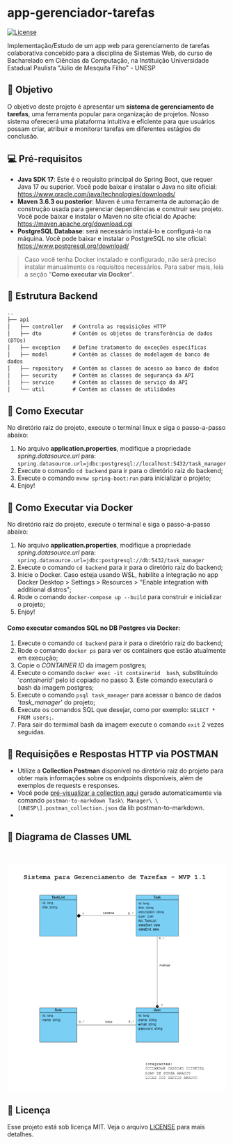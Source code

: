 # app-gerenciador-tarefas
[![License](https://img.shields.io/badge/License-MIT-blue.svg)](LICENSE)

Implementação/Estudo de um app web para gerenciamento de tarefas colaborativa concebido para a disciplina de Sistemas Web, do curso de Bacharelado em Ciências da Computação, na Instituição Universidade Estadual Paulista "Júlio de Mesquita Filho" - UNESP


## 🎯 Objetivo

O objetivo deste projeto é apresentar um **sistema de gerenciamento de tarefas**, uma
ferramenta popular para organização de projetos. Nosso sistema oferecerá uma plataforma
intuitiva e eficiente para que usuários possam criar, atribuir e monitorar tarefas em diferentes
estágios de conclusão.


## 💻 Pré-requisitos

- **Java SDK 17**: Este é o requisito principal do Spring Boot, que requer Java 17 ou superior. Você pode baixar e instalar o Java no site oficial: https://www.oracle.com/java/technologies/downloads/
- **Maven 3.6.3 ou posterior**: Maven é uma ferramenta de automação de construção usada para gerenciar dependências e construir seu projeto. Você pode baixar e instalar o Maven no site oficial do Apache: https://maven.apache.org/download.cgi
- **PostgreSQL Database**: será necessário instalá-lo e configurá-lo na máquina. Você pode baixar e instalar o PostgreSQL no site oficial: https://www.postgresql.org/download/

> Caso você tenha Docker instalado e configurado, não será preciso instalar manualmente os requisitos necessários. Para saber mais, leia a seção "**Como executar via Docker**".


## 📁 Estrutura Backend

```
..
├── api
│   ├── controller   # Controla as requisições HTTP
│   ├── dto          # Contém os objetos de transferência de dados (DTOs)
│   ├── exception    # Define tratamento de exceções específicas
│   ├── model        # Contém as classes de modelagem de banco de dados
│   ├── repository   # Contém as classes de acesso ao banco de dados
│   ├── security     # Contém as classes de segurança da API
│   ├── service      # Contém as classes de serviço da API
│   └── util         # Contém as classes de utilidades

```


## 🚀 Como Executar

No diretório raiz do projeto, execute o terminal linux e siga o passo-a-passo abaixo:
 1. No arquivo **application.properties**, modifique a propriedade *spring.datasource.url* para: `spring.datasource.url=jdbc:postgresql://localhost:5432/task_manager`
 2. Execute o comando `cd backend`  para ir para o diretório raiz do backend;
 3. Execute o comando `mvnw spring-boot:run` para inicializar o projeto;
 4. Enjoy!


## 🐋 Como Executar via Docker

No diretório raiz do projeto, execute o terminal e siga o passo-a-passo abaixo:
 1. No arquivo **application.properties**, modifique a propriedade *spring.datasource.url* para: `spring.datasource.url=jdbc:postgresql://db:5432/task_manager`
 2. Execute o comando `cd backend` para ir para o diretório raiz do backend;
 3. Inicie o Docker. Caso esteja usando WSL, habilite a integração no app Docker Desktop > Settings > Resources > "Enable integration with additional distros";
 4. Rode o comando `docker-compose up --build`  para construir e inicializar o projeto;
 5. Enjoy!

#### Como executar comandos SQL no DB Postgres via Docker:
 1. Execute o comando `cd backend` para ir para o diretório raiz do backend;
 2. Rode o comando `docker ps` para ver os containers que estão atualmente em execução;
 3. Copie o *CONTAINER ID* da imagem postgres;
 4. Execute o comando `docker exec -it containerid  bash`, substituindo '*containerid*' pelo id copiado no passo 3. Este comando executará o bash da imagem postgres;
 5. Execute o comando `psql task_manager` para acessar o banco de dados '*task_manager*' do projeto;
 6. Execute os comandos SQL que desejar, como por exemplo: `SELECT * FROM users;`.
 7. Para sair do termimal bash da imagem execute o comando `exit` 2 vezes seguidas.


## 📨 Requisições e Respostas HTTP via POSTMAN
 - Utilize a **Collection Postman** disponível no diretório raiz do projeto para obter mais informações sobre os endpoints disponíveis, além de exemplos de requests e responses.
 - Você pode [pré-visualizar a collection aqui](https://github.com/guiIher-me/app-gerenciador-tarefas/blob/main/collection.md) gerado automaticamente via comando `postman-to-markdown Task\ Manager\ \[UNESP\].postman_collection.json` da lib postman-to-markdown.
 - 


## 📖 Diagrama de Classes UML
<br>
<p align="center">
<img src="https://github.com/guiIher-me/app-gerenciador-tarefas/blob/main/diagrams/mvp1.1/diagrama_classes_uml_mvp1.1.png" width="600">
</p>


## 📜  Licença
Esse projeto está sob licença MIT. Veja o arquivo [LICENSE](https://github.com/guiIher-me/app-gerenciador-tarefas/blob/main/LICENSE) para mais detalhes.
